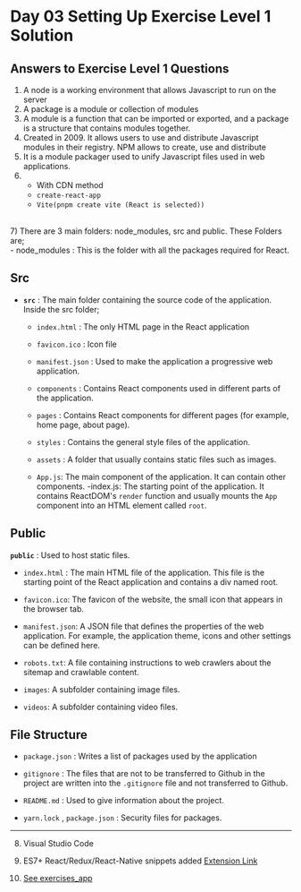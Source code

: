 # Day 03 Setting Up Exercise Level 1 Solution

## Answers to Exercise Level 1 Questions
1) A node is a working environment that allows Javascript to run on the server <br>
2) A package is a module or collection of modules <br>
3) A module is a function that can be imported or exported, and a package is a structure that contains modules together. <br>
4) Created in 2009. It allows users to use and distribute Javascript modules in their registry. NPM allows to create, use and distribute <br>
5) It is a module packager used to unify Javascript files used in web applications. <br>
6) - With CDN method 
   - `create-react-app`
   - `Vite(pnpm create vite (React is selected))`
  <br>
7) There are 3 main folders: node_modules, src and public. These Folders are; <br>
- node_modules : This is the folder with all the packages required for React. <br>

## Src

- **`src`** : The main folder containing the source code of the application. Inside the src folder; 
  - `index.html` : The only HTML page in the React application <br>
  
  - `favicon.ico` : Icon file <br>
  
  - `manifest.json` : Used to make the application a progressive web application. <br>
  
  -  `components` : Contains React components used in different parts of the application. <br>
  
  - `pages` : Contains React components for different pages (for example, home page, about page). <br>
  
  - `styles` : Contains the general style files of the application. <br>
  
  - `assets` : A folder that usually contains static files such as images. <br>
  
  - `App.js`: The main component of the application. It can contain other components.
  -index.js: The starting point of the application. It contains ReactDOM's `render` function and usually mounts the `App` component into an HTML element called `root`.  <br>

 ## Public
  **`public`** : Used to host static files. <br>

  - `index.html` : The main HTML file of the application. This file is the starting point of the React application and contains a div named root. <br>

  - `favicon.ico`: The favicon of the website, the small icon that appears in the browser tab. 
  
  - `manifest.json`: A JSON file that defines the properties of the web application. For example, the application theme, icons and other settings can be defined here. 
  
  - `robots.txt`: A file containing instructions to web crawlers about the sitemap and crawlable content. 
  
  - `images`: A subfolder containing image files. 
  - `videos`: A subfolder containing video files. 
  
## File Structure
 - `package.json` : Writes a list of packages used by the application 
  
 - `gitignore` : The files that are not to be transferred to Github in the project are written into the `.gitignore` file and not transferred to Github. 
  
 - `README.md` : Used to give information about the project. 
  
- `yarn.lock` , `package.json` : Security files for packages. <br>

----
8) Visual Studio Code

9) ES7+ React/Redux/React-Native snippets added [Extension Link](https://marketplace.visualstudio.com/items?itemName=dsznajder.es7-react-js-snippets) <br>
10)   [See exercises_app](https://github.com/MelihKrts/30-Days-Of-React-Solution/tree/main/Day_03_Setting_Up/exercises_app)
  
 

